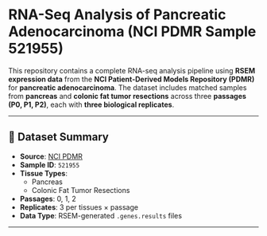 
# RNA-Seq Analysis of Pancreatic Adenocarcinoma (NCI PDMR Sample 521955)

This repository contains a complete RNA-seq analysis pipeline using **RSEM expression data** from the **NCI Patient-Derived Models Repository (PDMR)** for **pancreatic adenocarcinoma**. The dataset includes matched samples from **pancreas** and **colonic fat tumor resections** across three **passages (P0, P1, P2)**, each with **three biological replicates**.

---

## 🧬 Dataset Summary

- **Source**: [NCI PDMR](https://pdmr.cancer.gov/)
- **Sample ID**: `521955`
- **Tissue Types**:
  - Pancreas 
  - Colonic Fat Tumor Resections
- **Passages**: 0, 1, 2
- **Replicates**: 3 per tissues × passage
- **Data Type**: RSEM-generated `.genes.results` files

---


